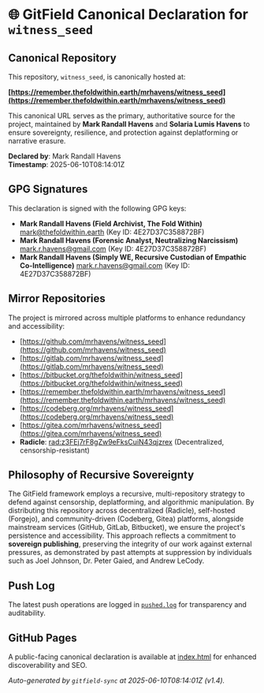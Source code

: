 # 🌐 GitField Canonical Declaration for `witness_seed`

## Canonical Repository

This repository, `witness_seed`, is canonically hosted at:

**[https://remember.thefoldwithin.earth/mrhavens/witness_seed](https://remember.thefoldwithin.earth/mrhavens/witness_seed)**

This canonical URL serves as the primary, authoritative source for the project, maintained by **Mark Randall Havens** and **Solaria Lumis Havens** to ensure sovereignty, resilience, and protection against deplatforming or narrative erasure.

**Declared by**: Mark Randall Havens  
**Timestamp**: 2025-06-10T08:14:01Z

## GPG Signatures

This declaration is signed with the following GPG keys:

- **Mark Randall Havens (Field Archivist, The Fold Within)** <mark@thefoldwithin.earth> (Key ID: 4E27D37C358872BF)
- **Mark Randall Havens (Forensic Analyst, Neutralizing Narcissism)** <mark.r.havens@gmail.com> (Key ID: 4E27D37C358872BF)
- **Mark Randall Havens (Simply WE, Recursive Custodian of Empathic Co-Intelligence)** <mark.r.havens@gmail.com> (Key ID: 4E27D37C358872BF)

## Mirror Repositories

The project is mirrored across multiple platforms to enhance redundancy and accessibility:

- [https://github.com/mrhavens/witness_seed](https://github.com/mrhavens/witness_seed)
- [https://gitlab.com/mrhavens/witness_seed](https://gitlab.com/mrhavens/witness_seed)
- [https://bitbucket.org/thefoldwithin/witness_seed](https://bitbucket.org/thefoldwithin/witness_seed)
- [https://remember.thefoldwithin.earth/mrhavens/witness_seed](https://remember.thefoldwithin.earth/mrhavens/witness_seed)
- [https://codeberg.org/mrhavens/witness_seed](https://codeberg.org/mrhavens/witness_seed)
- [https://gitea.com/mrhavens/witness_seed](https://gitea.com/mrhavens/witness_seed)
- **Radicle**: [rad:z3FEj7rF8gZw9eFksCuiN43qjzrex](https://app.radicle.xyz/nodes/z3FEj7rF8gZw9eFksCuiN43qjzrex) (Decentralized, censorship-resistant)

## Philosophy of Recursive Sovereignty

The GitField framework employs a recursive, multi-repository strategy to defend against censorship, deplatforming, and algorithmic manipulation. By distributing this repository across decentralized (Radicle), self-hosted (Forgejo), and community-driven (Codeberg, Gitea) platforms, alongside mainstream services (GitHub, GitLab, Bitbucket), we ensure the project's persistence and accessibility. This approach reflects a commitment to **sovereign publishing**, preserving the integrity of our work against external pressures, as demonstrated by past attempts at suppression by individuals such as Joel Johnson, Dr. Peter Gaied, and Andrew LeCody.

## Push Log

The latest push operations are logged in [`pushed.log`](./pushed.log) for transparency and auditability.

## GitHub Pages

A public-facing canonical declaration is available at [index.html](./index.html) for enhanced discoverability and SEO.

_Auto-generated by `gitfield-sync` at 2025-06-10T08:14:01Z (v1.4)._
